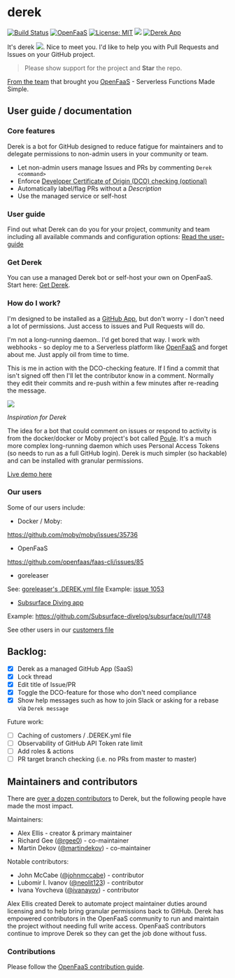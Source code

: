 # derek

[![Build Status](https://travis-ci.org/alexellis/derek.svg?branch=master)](https://travis-ci.org/alexellis/derek)
[![OpenFaaS](https://img.shields.io/badge/openfaas-serverless-blue.svg)](https://www.openfaas.com)
[![License: MIT](https://img.shields.io/badge/License-MIT-yellow.svg)](https://opensource.org/licenses/MIT)
[![](https://godoc.org/github.com/alexellis/derek?status.svg)](https://godoc.org/github.com/alexellis/derek)
[![Derek App](https://alexellis.o6s.io/badge?owner=alexellis&repo=derek)](https://github.com/alexellis/derek/)

It's derek ![](https://pbs.twimg.com/media/DPo4OyrWsAAOk_i.png). Nice to meet you. I'd like to help you with Pull Requests and Issues on your GitHub project.

> Please show support for the project and **Star** the repo.

[From the team](https://github.com/alexellis/derek#maintainers-and-contributors) that brought you [OpenFaaS](https://www.openfaas.com) - Serverless Functions Made Simple.

## User guide / documentation

### Core features

Derek is a bot for GitHub designed to reduce fatigue for maintainers and to delegate permissions to non-admin users in your community or team. 

* Let non-admin users manage Issues and PRs by commenting `Derek <command>`
* Enforce [Developer Certificate of Origin (DCO) checking (optional)](https://developercertificate.org)
* Automatically label/flag PRs without a *Description*
* Use the managed service or self-host

### User guide

Find out what Derek can do you for your project, community and team including all available commands and configuration options: [Read the user-guide](./USER_GUIDE.md)

### Get Derek

You can use a managed Derek bot or self-host your own on OpenFaaS. Start here: [Get Derek](GET.md).

### How do I work?

I'm designed to be installed as a [GitHub App](https://developer.github.com/apps/building-integrations/setting-up-and-registering-github-apps/), but don't worry - I don't need a lot of permissions. Just access to issues and Pull Requests will do.

I'm not a long-running daemon.. I'd get bored that way. I work with webhooks - so deploy me to a Serverless platform like [OpenFaaS](https://github.com/alexellis/faas) and forget about me. Just apply oil from time to time.

This is me in action with the DCO-checking feature. If I find a commit that isn't signed off then I'll let the contributor know in a comment. Normally they edit their commits and re-push within a few minutes after re-reading the message.

![](https://user-images.githubusercontent.com/6358735/29704343-542a36da-8971-11e7-871e-da30c8e86cae.png)

*Inspiration for Derek*

The idea for a bot that could comment on issues or respond to activity is from the docker/docker or Moby project's bot called [Poule](https://github.com/icecrime/poule). It's a much more complex long-running daemon which uses Personal Access Tokens (so needs to run as a full GitHub login). Derek is much simpler (so hackable) and can be installed with granular permissions.

[Live demo here](https://twitter.com/alexellisuk/status/905694832445804544)

### Our users

Some of our users include:

* Docker / Moby:

https://github.com/moby/moby/issues/35736

* OpenFaaS

https://github.com/openfaas/faas-cli/issues/85

* goreleaser

See: [goreleaser's .DEREK.yml file](https://github.com/goreleaser/goreleaser/commit/9d418755dd9f37589f5a97f34b2c47e2e2f1325a)
Example: [issue 1053](https://github.com/goreleaser/goreleaser/issues/1053)

* [Subsurface Diving app](https://subsurface-divelog.org)

Example: https://github.com/Subsurface-divelog/subsurface/pull/1748

See other users in our [customers file](./.CUSTOMERS)

## Backlog:

* [x] Derek as a managed GitHub App (SaaS)
* [x] Lock thread
* [x] Edit title of Issue/PR
* [x] Toggle the DCO-feature for those who don't need compliance
* [x] Show help messages such as how to join Slack or asking for a rebase via `Derek message`

Future work:

* [ ] Caching of customers / .DEREK.yml file
* [ ] Observability of GitHub API Token rate limit
* [ ] Add roles & actions
* [ ] PR target branch checking (i.e. no PRs from master to master)

## Maintainers and contributors

There are [over a dozen contributors](https://github.com/alexellis/derek/graphs/contributors) to Derek, but the following people have made the most impact.

Maintainers:

* Alex Ellis - creator & primary maintainer
* Richard Gee ([@rgee0](https://github.com/rgee0)) - co-maintainer
* Martin Dekov ([@martindekov](https://github.com/martindekov)) - co-maintainer

Notable contributors:

* John McCabe ([@johnmccabe](https://github.com/johnmccabe)) - contributor
* Lubomir I. Ivanov ([@neolit123](https://github.com/neolit123)) - contributor
* Ivana Yovcheva ([@ivanayov](https://github.com/ivanayov)) - contributor

Alex Ellis created Derek to automate project maintainer duties around licensing and to help bring granular permissions back to GitHub. Derek has empowered contributors in the OpenFaaS community to run and maintain the project without needing full write access. OpenFaaS contributors continue to improve Derek so they can get the job done without fuss.

### Contributions

Please follow the [OpenFaaS contribution guide](https://github.com/openfaas/faas/blob/master/CONTRIBUTING.md).
